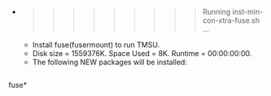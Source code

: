 * >>>>>>>>> Running inst-min-con-xtra-fuse.sh ...
  * Install fuse(fusermount) to run TMSU.
  * Disk size = 1559376K. Space Used = 8K. Runtime = 00:00:00:00.
  * The following NEW packages will be installed:
  ```bash
fuse*
  ```
